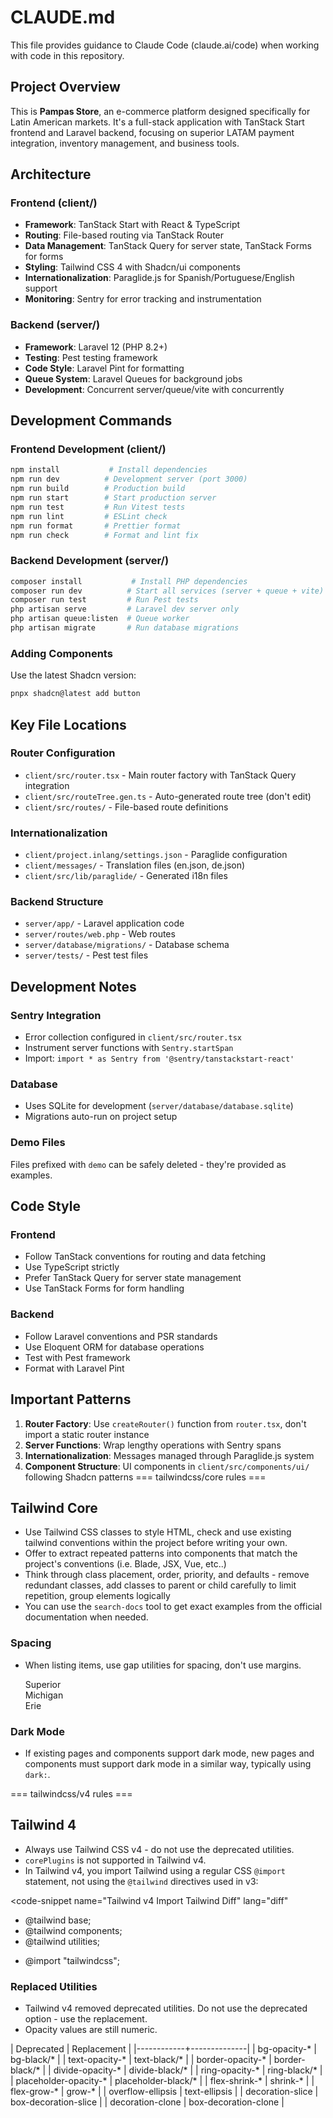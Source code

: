 # CLAUDE.md

This file provides guidance to Claude Code (claude.ai/code) when working with code in this repository.

## Project Overview

This is **Pampas Store**, an e-commerce platform designed specifically for Latin American markets. It's a full-stack application with TanStack Start frontend and Laravel backend, focusing on superior LATAM payment integration, inventory management, and business tools.

## Architecture

### Frontend (client/)
- **Framework**: TanStack Start with React & TypeScript
- **Routing**: File-based routing via TanStack Router
- **Data Management**: TanStack Query for server state, TanStack Forms for forms
- **Styling**: Tailwind CSS 4 with Shadcn/ui components
- **Internationalization**: Paraglide.js for Spanish/Portuguese/English support
- **Monitoring**: Sentry for error tracking and instrumentation

### Backend (server/)
- **Framework**: Laravel 12 (PHP 8.2+)
- **Testing**: Pest testing framework
- **Code Style**: Laravel Pint for formatting
- **Queue System**: Laravel Queues for background jobs
- **Development**: Concurrent server/queue/vite with concurrently

## Development Commands

### Frontend Development (client/)
```bash
npm install           # Install dependencies
npm run dev          # Development server (port 3000)
npm run build        # Production build
npm run start        # Start production server
npm run test         # Run Vitest tests
npm run lint         # ESLint check
npm run format       # Prettier format
npm run check        # Format and lint fix
```

### Backend Development (server/)
```bash
composer install           # Install PHP dependencies
composer run dev          # Start all services (server + queue + vite)
composer run test         # Run Pest tests
php artisan serve         # Laravel dev server only
php artisan queue:listen  # Queue worker
php artisan migrate       # Run database migrations
```

### Adding Components
Use the latest Shadcn version:
```bash
pnpx shadcn@latest add button
```

## Key File Locations

### Router Configuration
- `client/src/router.tsx` - Main router factory with TanStack Query integration
- `client/src/routeTree.gen.ts` - Auto-generated route tree (don't edit)
- `client/src/routes/` - File-based route definitions

### Internationalization
- `client/project.inlang/settings.json` - Paraglide configuration
- `client/messages/` - Translation files (en.json, de.json)
- `client/src/lib/paraglide/` - Generated i18n files

### Backend Structure
- `server/app/` - Laravel application code
- `server/routes/web.php` - Web routes
- `server/database/migrations/` - Database schema
- `server/tests/` - Pest test files

## Development Notes

### Sentry Integration
- Error collection configured in `client/src/router.tsx`
- Instrument server functions with `Sentry.startSpan`
- Import: `import * as Sentry from '@sentry/tanstackstart-react'`

### Database
- Uses SQLite for development (`server/database/database.sqlite`)
- Migrations auto-run on project setup

### Demo Files
Files prefixed with `demo` can be safely deleted - they're provided as examples.

## Code Style

### Frontend
- Follow TanStack conventions for routing and data fetching
- Use TypeScript strictly
- Prefer TanStack Query for server state management
- Use TanStack Forms for form handling

### Backend
- Follow Laravel conventions and PSR standards
- Use Eloquent ORM for database operations
- Test with Pest framework
- Format with Laravel Pint

## Important Patterns

1. **Router Factory**: Use `createRouter()` function from `router.tsx`, don't import a static router instance
2. **Server Functions**: Wrap lengthy operations with Sentry spans
3. **Internationalization**: Messages managed through Paraglide.js system
4. **Component Structure**: UI components in `client/src/components/ui/` following Shadcn patterns
   === tailwindcss/core rules ===

## Tailwind Core

- Use Tailwind CSS classes to style HTML, check and use existing tailwind conventions within the project before writing your own.
- Offer to extract repeated patterns into components that match the project's conventions (i.e. Blade, JSX, Vue, etc..)
- Think through class placement, order, priority, and defaults - remove redundant classes, add classes to parent or child carefully to limit repetition, group elements logically
- You can use the `search-docs` tool to get exact examples from the official documentation when needed.

### Spacing
- When listing items, use gap utilities for spacing, don't use margins.

    <code-snippet name="Valid Flex Gap Spacing Example" lang="html">
        <div class="flex gap-8">
            <div>Superior</div>
            <div>Michigan</div>
            <div>Erie</div>
        </div>
    </code-snippet>


### Dark Mode
- If existing pages and components support dark mode, new pages and components must support dark mode in a similar way, typically using `dark:`.


=== tailwindcss/v4 rules ===

## Tailwind 4

- Always use Tailwind CSS v4 - do not use the deprecated utilities.
- `corePlugins` is not supported in Tailwind v4.
- In Tailwind v4, you import Tailwind using a regular CSS `@import` statement, not using the `@tailwind` directives used in v3:

<code-snippet name="Tailwind v4 Import Tailwind Diff" lang="diff"
- @tailwind base;
- @tailwind components;
- @tailwind utilities;
+ @import "tailwindcss";
  </code-snippet>


### Replaced Utilities
- Tailwind v4 removed deprecated utilities. Do not use the deprecated option - use the replacement.
- Opacity values are still numeric.

| Deprecated |	Replacement |
|------------+--------------|
| bg-opacity-* | bg-black/* |
| text-opacity-* | text-black/* |
| border-opacity-* | border-black/* |
| divide-opacity-* | divide-black/* |
| ring-opacity-* | ring-black/* |
| placeholder-opacity-* | placeholder-black/* |
| flex-shrink-* | shrink-* |
| flex-grow-* | grow-* |
| overflow-ellipsis | text-ellipsis |
| decoration-slice | box-decoration-slice |
| decoration-clone | box-decoration-clone |
</laravel-boost-guidelines>